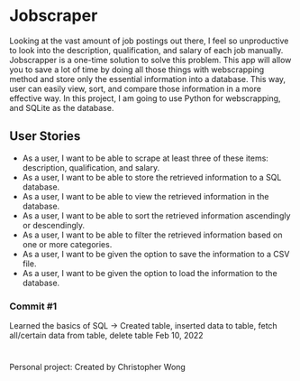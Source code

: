 # Jobscraper
Looking at the vast amount of job postings out there, I feel so unproductive to look into the description, qualification, and salary of each job manually. Jobscrapper is a one-time solution to solve this problem. This app will allow you to save a lot of time by doing all those things with webscrapping method and store only the essential information into a database. This way, user can easily view, sort, and compare those information in a more effective way. In this project, I am going to use Python for webscrapping, and SQLite as the database.

## User Stories
- As a user, I want to be able to scrape at least three of these items: description, qualification, and salary.
- As a user, I want to be able to store the retrieved information to a SQL database.
- As a user, I want to be able to view the retrieved information in the database.
- As a user, I want to be able to sort the retrieved information ascendingly or descendingly.
- As a user, I want to be able to filter the retrieved information based on one or more categories.
- As a user, I want to be given the option to save the information to a CSV file.
- As a user, I want to be given the option to load the information to the database.

### Commit #1
Learned the basics of SQL -> Created table, inserted data to table, fetch all/certain data from table, delete table
Feb 10, 2022

#
Personal project: Created by Christopher Wong
